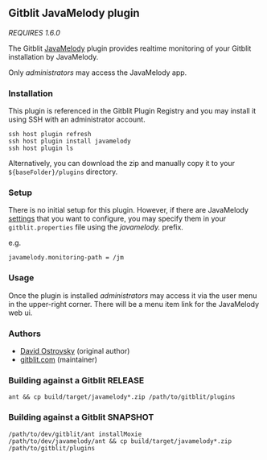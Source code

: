 ## Gitblit JavaMelody plugin

*REQUIRES 1.6.0*

The Gitblit [JavaMelody](https://code.google.com/p/javamelody) plugin provides realtime monitoring of your Gitblit installation by JavaMelody.

Only *administrators* may access the JavaMelody app.

### Installation

This plugin is referenced in the Gitblit Plugin Registry and you may install it using SSH with an administrator account.

    ssh host plugin refresh
    ssh host plugin install javamelody
    ssh host plugin ls

Alternatively, you can download the zip and manually copy it to your `${baseFolder}/plugins` directory.

### Setup

There is no initial setup for this plugin.  However, if there are JavaMelody [settings](https://code.google.com/p/javamelody/wiki/UserGuide) that you want to configure, you may specify them in your `gitblit.properties` file using the *javamelody.* prefix.

e.g.

    javamelody.monitoring-path = /jm

### Usage

Once the plugin is installed *administrators* may access it via the user menu in the upper-right corner.  There will be a menu item link for the JavaMelody web ui.

### Authors

- [David Ostrovsky](https://github.com/davido) (original author)
- [gitblit.com](https://github.com/gitblit) (maintainer)

### Building against a Gitblit RELEASE

    ant && cp build/target/javamelody*.zip /path/to/gitblit/plugins

### Building against a Gitblit SNAPSHOT

    /path/to/dev/gitblit/ant installMoxie
    /path/to/dev/javamelody/ant && cp build/target/javamelody*.zip /path/to/gitblit/plugins

